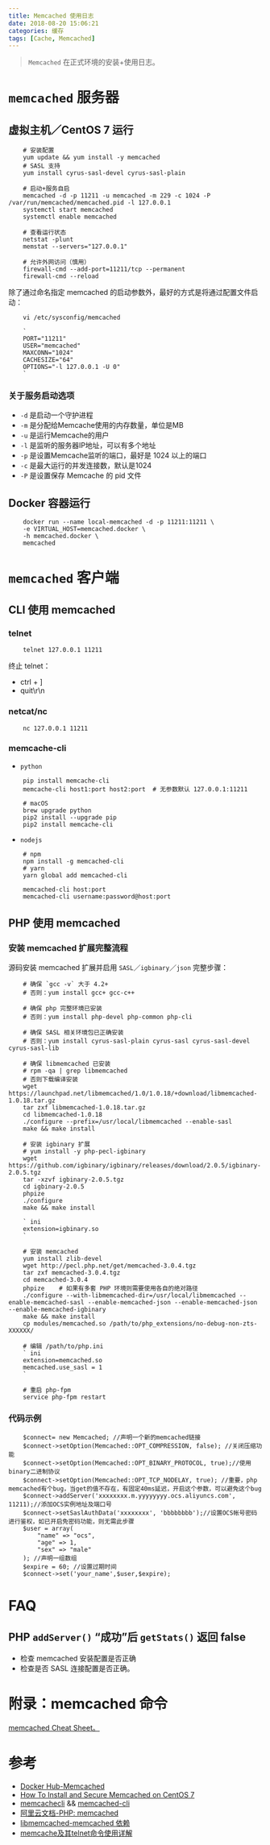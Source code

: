 ```yaml
---
title: Memcached 使用日志
date: 2018-08-20 15:06:21
categories: 缓存
tags: [Cache, Memcached]
---
```


> `Memcached` 在正式环境的安装+使用日志。

<!-- more -->

# `memcached` 服务器

## 虚拟主机／CentOS 7 运行

```
    # 安装配置
    yum update && yum install -y memcached
    # SASL 支持
    yum install cyrus-sasl-devel cyrus-sasl-plain
    
    # 启动+服务自启
    memcached -d -p 11211 -u memcached -m 229 -c 1024 -P /var/run/memcached/memcached.pid -l 127.0.0.1
    systemctl start memcached
    systemctl enable memcached
    
    # 查看运行状态
    netstat -plunt
    memstat --servers="127.0.0.1"
    
    # 允许外网访问（慎用）
    firewall-cmd --add-port=11211/tcp --permanent
    firewall-cmd --reload
```

除了通过命名指定 memcached 的启动参数外，最好的方式是将通过配置文件启动：

```
    vi /etc/sysconfig/memcached
    
    `
    PORT="11211"
    USER="memcached"
    MAXCONN="1024"
    CACHESIZE="64"
    OPTIONS="-l 127.0.0.1 -U 0" 
    `
```

### 关于服务启动选项

- `-d` 是启动一个守护进程
- `-m` 是分配给Memcache使用的内存数量，单位是MB
- `-u` 是运行Memcache的用户
- `-l` 是监听的服务器IP地址，可以有多个地址
- `-p` 是设置Memcache监听的端口，最好是 1024 以上的端口
- `-c` 是最大运行的并发连接数，默认是1024
- `-P` 是设置保存 Memcache 的 pid 文件

## Docker 容器运行

```
    docker run --name local-memcached -d -p 11211:11211 \
    -e VIRTUAL_HOST=memcached.docker \
    -h memcached.docker \
    memcached
```

# `memcached` 客户端

## CLI 使用 memcached

### telnet

```
    telnet 127.0.0.1 11211
```

终止 telnet：

- ctrl + ]
- quit\r\n

### netcat/nc

```
    nc 127.0.0.1 11211
```

### memcache-cli

- `python`

```
    pip install memcache-cli
    memcache-cli host1:port host2:port  # 无参数默认 127.0.0.1:11211
    
    # macOS
    brew upgrade python
    pip2 install --upgrade pip
    pip2 install memcache-cli
```

- `nodejs`

```
    # npm 
    npm install -g memcached-cli
    # yarn 
    yarn global add memcached-cli
    
    memcached-cli host:port
    memcached-cli username:password@host:port
```

## PHP 使用 memcached

### 安装 memcached 扩展完整流程

源码安装 memcached 扩展并启用 `SASL`／`igbinary`／`json` 完整步骤：

```
    # 确保 `gcc -v` 大于 4.2+
    # 否则：yum install gcc+ gcc-c++
    
    # 确保 php 完整环境已安装
    # 否则：yum install php-devel php-common php-cli
    
    # 确保 SASL 相关环境包已正确安装
    # 否则：yum install cyrus-sasl-plain cyrus-sasl cyrus-sasl-devel cyrus-sasl-lib
    
    # 确保 libmemcached 已安装
    # rpm -qa | grep libmemcached
    # 否则下载编译安装
    wget https://launchpad.net/libmemcached/1.0/1.0.18/+download/libmemcached-1.0.18.tar.gz
    tar zxf libmemcached-1.0.18.tar.gz
    cd libmemcached-1.0.18
    ./configure --prefix=/usr/local/libmemcached --enable-sasl
    make && make install
    
    # 安装 igbinary 扩展
    # yum install -y php-pecl-igbinary
    wget https://github.com/igbinary/igbinary/releases/download/2.0.5/igbinary-2.0.5.tgz
    tar -xzvf igbinary-2.0.5.tgz
    cd igbinary-2.0.5
    phpize
    ./configure
    make && make install
    
    ` ini
    extension=igbinary.so
    `
    
    # 安装 memcached
    yum install zlib-devel
    wget http://pecl.php.net/get/memcached-3.0.4.tgz
    tar zxf memcached-3.0.4.tgz
    cd memcached-3.0.4
    phpize    # 如果有多套 PHP 环境则需要使用各自的绝对路径
    ./configure --with-libmemcached-dir=/usr/local/libmemcached --enable-memcached-sasl --enable-memcached-json --enable-memcached-json --enable-memcached-igbinary
    make && make install
    cp modules/memcached.so /path/to/php_extensions/no-debug-non-zts-XXXXXX/
    
    # 编辑 /path/to/php.ini
    ` ini
    extension=memcached.so
    memcached.use_sasl = 1
    `
    
    # 重启 php-fpm
    service php-fpm restart
```

### 代码示例

```
    $connect= new Memcached; //声明一个新的memcached链接
    $connect->setOption(Memcached::OPT_COMPRESSION, false); //关闭压缩功能
    $connect->setOption(Memcached::OPT_BINARY_PROTOCOL, true);//使用binary二进制协议
    $connect->setOption(Memcached::OPT_TCP_NODELAY, true); //重要，php memcached有个bug，当get的值不存在，有固定40ms延迟，开启这个参数，可以避免这个bug
    $connect->addServer('xxxxxxxx.m.yyyyyyyy.ocs.aliyuncs.com', 11211);//添加OCS实例地址及端口号
    $connect->setSaslAuthData('xxxxxxxx', 'bbbbbbbb');//设置OCS帐号密码进行鉴权，如已开启免密码功能，则无需此步骤
    $user = array(
        "name" => "ocs",
        "age" => 1,
        "sex" => "male"
    ); //声明一组数组  
    $expire = 60; //设置过期时间
    $connect->set('your_name',$user,$expire);
```

# FAQ

## PHP `addServer()` “成功”后 `getStats()` 返回 false

- 检查 memcached 安装配置是否正确
- 检查是否 SASL 连接配置是否正确。

# 附录：memcached 命令

<u>[memcached Cheat Sheet。](https://lzone.de/cheat-sheet/memcached)</u>

# 参考

- [Docker Hub-Memcached](https://hub.docker.com/_/memcached/)
- [ How To Install and Secure Memcached on CentOS 7](https://www.digitalocean.com/community/tutorials/how-to-install-and-se1cure-memcached-on-centos-7)
- [memcachecli](https://github.com/andrewgross/memcache-cli/tree/master/memcachecli) && [memcached-cli](https://www.npmjs.com/package/memcached-cli)
- [阿里云文档-PHP: memcached](https://help.aliyun.com/document_detail/48432.html?spm=a2c4g.11186623.4.5.ROL7iq)
- [libmemcached-memcached 依赖](https://launchpad.net/libmemcached)
- [memcache及其telnet命令使用详解](http://jony-hwong.iteye.com/blog/1174985)

